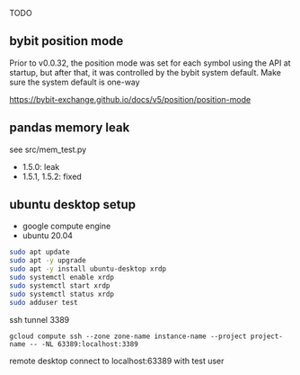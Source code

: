 TODO

## bybit position mode

Prior to v0.0.32, the position mode was set for each symbol using the API at startup, but after that, it was controlled by the bybit system default. Make sure the system default is one-way

https://bybit-exchange.github.io/docs/v5/position/position-mode

## pandas memory leak

see src/mem_test.py

- 1.5.0: leak
- 1.5.1, 1.5.2: fixed

## ubuntu desktop setup

- google compute engine
- ubuntu 20.04

```bash
sudo apt update
sudo apt -y upgrade
sudo apt -y install ubuntu-desktop xrdp
sudo systemctl enable xrdp
sudo systemctl start xrdp
sudo systemctl status xrdp
sudo adduser test
```

ssh tunnel 3389

```
gcloud compute ssh --zone zone-name instance-name --project project-name -- -NL 63389:localhost:3389
```

remote desktop connect to localhost:63389 with test user
